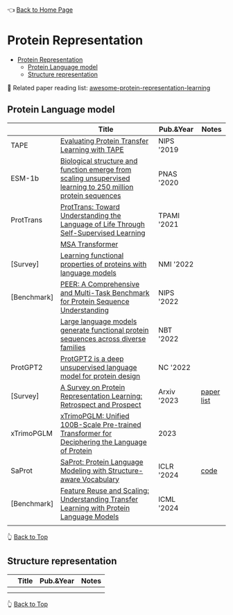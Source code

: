 👈 [Back to Home Page](../README.md/)

# Protein Representation

- [Protein Representation](#protein-representation)
  - [Protein Language model](#protein-language-model)
  - [Structure representation](#structure-representation)


📘 Related paper reading list: [awesome-protein-representation-learning](https://github.com/LirongWu/awesome-protein-representation-learning)



## Protein Language model

|   |Title|Pub.&Year|Notes|
|---|-----|---------|-----|
|TAPE|[Evaluating Protein Transfer Learning with TAPE](http://biorxiv.org/lookup/doi/10.1101/676825)|NIPS '2019|
|ESM-1b|[Biological structure and function emerge from scaling unsupervised learning to 250 million protein sequences](https://www.pnas.org/doi/full/10.1073/pnas.2016239118)|PNAS '2020|
|ProtTrans|[ProtTrans: Toward Understanding the Language of Life Through Self-Supervised Learning](https://ieeexplore.ieee.org/document/9477085)|TPAMI '2021|
||[MSA Transformer](https://www.biorxiv.org/content/10.1101/2021.02.12.430858v1)||
|[Survey]|[Learning functional properties of proteins with language models](https://www.nature.com/articles/s42256-022-00457-9)|NMI '2022|
|[Benchmark]|[PEER: A Comprehensive and Multi-Task Benchmark for Protein Sequence Understanding](https://arxiv.org/abs/2206.02096)|NIPS '2022|
||[Large language models generate functional protein sequences across diverse families](https://www.nature.com/articles/s41587-022-01618-2)|NBT '2022||
|ProtGPT2|[ProtGPT2 is a deep unsupervised language model for protein design](https://www.nature.com/articles/s41467-022-32007-7)|NC '2022|
|[Survey]|[A Survey on Protein Representation Learning: Retrospect and Prospect](http://arxiv.org/abs/2301.00813)|Arxiv '2023|[paper list](https://github.com/LirongWu/awesome-protein-representation-learning)|
|xTrimoPGLM|[xTrimoPGLM: Unified 100B-Scale Pre-trained Transformer for Deciphering the Language of Protein](https://www.biorxiv.org/content/10.1101/2023.07.05.547496v1)|2023|
|SaProt|[SaProt: Protein Language Modeling with Structure-aware Vocabulary](https://www.biorxiv.org/content/10.1101/2023.10.01.560349v2)|ICLR '2024|[code](https://github.com/westlake-repl/SaProt)|
|[Benchmark]|[Feature Reuse and Scaling: Understanding Transfer Learning with Protein Language Models](https://proceedings.mlr.press/v235/li24a.html)|ICML '2024|
||||

👆 [Back to Top](#protein-representation)


## Structure representation

|   |Title|Pub.&Year|Notes|
|---|-----|---------|-----|
||||
||||


👆 [Back to Top](#protein-representation)
